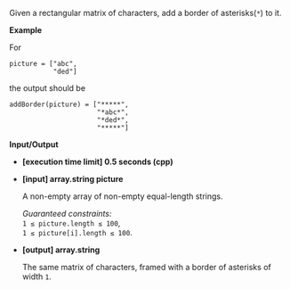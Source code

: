 
Given a rectangular matrix of characters, add a border of asterisks(`*`) to it.

**Example**

For

```
picture = ["abc",
           "ded"]

```

the output should be

```
addBorder(picture) = ["*****",
                      "*abc*",
                      "*ded*",
                      "*****"]

```

**Input/Output**

-   **\[execution time limit\] 0.5 seconds (cpp)**
    
-   **\[input\] array.string picture**
    
    A non-empty array of non-empty equal-length strings.
    
    _Guaranteed constraints:_  
    `1 ≤ picture.length ≤ 100`,  
    `1 ≤ picture[i].length ≤ 100`.
    
-   **\[output\] array.string**
    
    The same matrix of characters, framed with a border of asterisks of width  `1`.